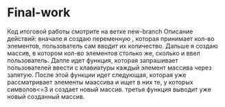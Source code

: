 # Final-work
Код итоговой работы смотрите на ветке new-branch
Описание действий:
вначале я создаю переменную , которая принимает кол-во элементов, пользователь сам вводит их количество. Дальше я создаю массив, в котором кол-во элементов столько же, сколько и ввел пользователь. Далле идет функция, которая запрашивает пользователей ввести с клавиатуры каждый элемент массива через запятую. После этой функции идет следующая, которая уже рассматривает элементы маассива и ищет в них те, у которых символов<=3 и создает новый массив. третья функция выводит уже новый созданный массив.
